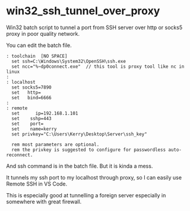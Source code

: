 # win32_ssh_tunnel_over_proxy
Win32 batch script to tunnel a port from SSH server over http or socks5 proxy in poor quality network.

You can edit the batch file.
```batch
: toolchain  [NO SPACE]
  set ssh=C:\Windows\System32\OpenSSH\ssh.exe
  set ncc="%~dp0connect.exe"  // this tool is proxy tool like nc in linux
:
: localhost
  set socks5=7890
  set   http=
  set   bind=6666
:
: remote
  set      ip=192.168.1.101
  set    sshp=443
  set    port=
  set    name=kerry
  set privkey="C:\Users\Kerry\Desktop\Server\ssh_key"
  
  rem most parameters are optional. 
  rem the privkey is suggested to configure for passwordless auto-reconnect.
  ```
  
 And ssh command is in the batch file. But it is kinda a mess.
 
 It tunnels my ssh port to my localhost through proxy, so I can easily use Remote SSH in VS Code.
 
 This is especially good at tunnelling a foreign server especially in somewhere with great firewall.
 
